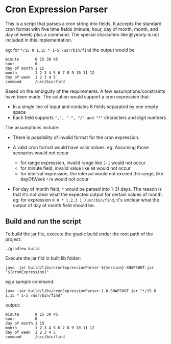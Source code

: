 # Cron Expression Parser

This is a script that parses a cron string into fields. It accepts the standard cron format with five time fields 
(minute, hour, day of month, month, and day of week) plus a command. The special characters like @yearly is not included
in this implementation.

eg: for ```*/15 0 1,15 * 1-5 /usr/bin/find``` the output would be
```
minute       0 15 30 45
hour         0
day of month 1 15
month        1 2 3 4 5 6 7 8 9 10 11 12
day of week  1 2 3 4 5
command      /usr/bin/find
```

Based on the ambiguity of the requirements. A few assumptions/constraints
have been made. The solution would support a cron expression that:

- In a single line of input and contains 6 fields separated by one empty space
- Each field supports ```",", "-", "/" and "*"``` characters and digit numbers

The assumptions include:

- There is possibility of invalid format for the cron expression.
  
- A valid cron format would have valid values. 
  eg: Assuming those scenarios would not occur 
  - for range expression, invalid range like ```2-1``` would not occur
  - for minute field, invalid value like ```68``` would not occur
  - for interval expression, the interval would not exceed the range, like dayOfWeek ```*/8``` would not occur  

- For day of month field, ```*``` would be parsed into 1-31 days. The reason is that it's not clear what the expected output
  for certain values of month. eg: for expression ```0 0 * 1,2,3 1 /usr/bin/find```, it's unclear what the output of day of 
  month field should be.
  
## Build and run the script

To build the jar file, execute the gradle build under the root path of the project:

```
./gradlew build
```
Execute the jar fild in built lib folder:
```
java -jar build/libs/cronExpressionParser-${version}-SNAPSHOT.jar "${cronExpression}"
```
eg a sample command:
```
java -jar build/libs/cronExpressionParser-1.0-SNAPSHOT.jar "*/15 0 1,15 * 1-5 /usr/bin/find"
```
output:
```
minute       0 15 30 45
hour         0
day of month 1 15
month        1 2 3 4 5 6 7 8 9 10 11 12
day of week  1 2 3 4 5
command      /usr/bin/find
```